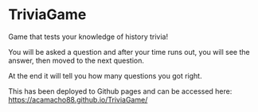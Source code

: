 # TriviaGame

Game that tests your knowledge of history trivia!

You will be asked a question and after your time runs out, you will see the answer, then moved to the next question.

At the end it will tell you how many questions you got right.

This has been deployed to Github pages and can be accessed here: https://acamacho88.github.io/TriviaGame/